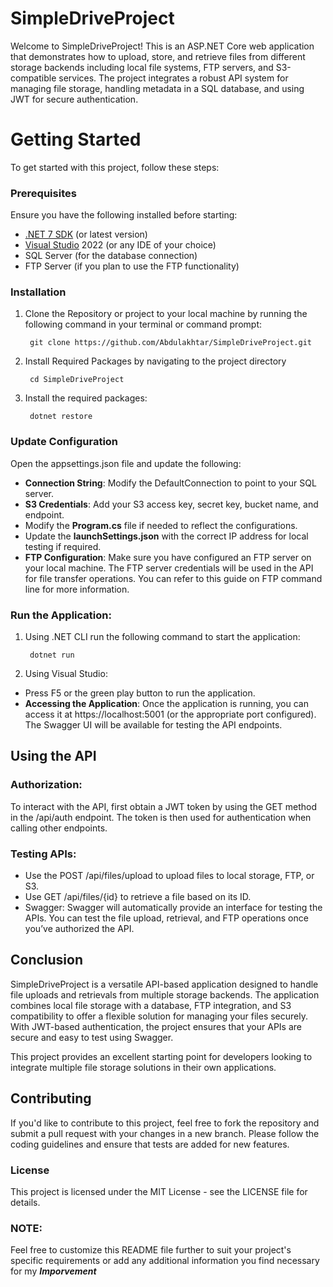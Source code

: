 # SimpleDriveProject

Welcome to SimpleDriveProject! This is an ASP.NET Core web application that demonstrates how to upload, store, and retrieve files from different storage backends including local file systems, FTP servers, and S3-compatible services. The project integrates a robust API system for managing file storage, handling metadata in a SQL database, and using JWT for secure authentication.

# Getting Started 
To get started with this project, follow these steps:

### Prerequisites
Ensure you have the following installed before starting:

- [.NET 7 SDK](https://dotnet.microsoft.com/download/dotnet/7.0) (or latest version)
- [Visual Studio](https://visualstudio.microsoft.com/) 2022 (or any IDE of your choice)
- SQL Server (for the database connection)
- FTP Server (if you plan to use the FTP functionality)

### Installation
1. Clone the Repository or project to your local machine by running the following command in your terminal or command prompt:

        git clone https://github.com/Abdulakhtar/SimpleDriveProject.git

2. Install Required Packages by navigating to the project directory

        cd SimpleDriveProject

3. Install the required packages:
   
        dotnet restore

### Update Configuration

Open the appsettings.json file and update the following:

  - **Connection String**: Modify the DefaultConnection to point to your SQL server.
  - **S3 Credentials**: Add your S3 access key, secret key, bucket name, and endpoint.
  - Modify the **Program.cs** file if needed to reflect the configurations.
  - Update the **launchSettings.json** with the correct IP address for local testing if required.
  - **FTP Configuration**: Make sure you have configured an FTP server on your local machine. The FTP server credentials will be used in the API for file transfer operations. You can refer to this guide on FTP command line for more information.

### Run the Application:

1. Using .NET CLI run the following command to start the application:
     
        dotnet run

2. Using Visual Studio:

  - Press F5 or the green play button to run the application.
  - **Accessing the Application**: Once the application is running, you can access it at https://localhost:5001 (or the appropriate port configured). The Swagger UI will be available for testing the API endpoints.

## Using the API

### Authorization: 

  To interact with the API, first obtain a JWT token by using the GET method in the /api/auth endpoint. The token is then used for authentication when calling other endpoints.

### Testing APIs:

  - Use the POST /api/files/upload to upload files to local storage, FTP, or S3.
  - Use GET /api/files/{id} to retrieve a file based on its ID.
  - Swagger: Swagger will automatically provide an interface for testing the APIs. You can test the file upload, retrieval, and FTP operations once you’ve authorized the API.


## Conclusion
SimpleDriveProject is a versatile API-based application designed to handle file uploads and retrievals from multiple storage backends. The application combines local file storage with a database, FTP integration, and S3 compatibility to offer a flexible solution for managing your files securely. With JWT-based authentication, the project ensures that your APIs are secure and easy to test using Swagger.

This project provides an excellent starting point for developers looking to integrate multiple file storage solutions in their own applications.

## Contributing
If you'd like to contribute to this project, feel free to fork the repository and submit a pull request with your changes in a new branch. Please follow the coding guidelines and ensure that tests are added for new features.

### License

This project is licensed under the MIT License - see the LICENSE file for details.

### NOTE:

Feel free to customize this README file further to suit your project's specific requirements or add any additional information you find necessary for my _**Imporvement**_
